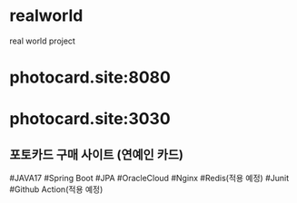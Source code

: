 # realworld
real world project

# photocard.site:8080
# photocard.site:3030 

## 포토카드 구매 사이트 (연예인 카드)

#JAVA17 #Spring Boot #JPA #OracleCloud #Nginx #Redis(적용 예정) #Junit #Github Action(적용 예정)



